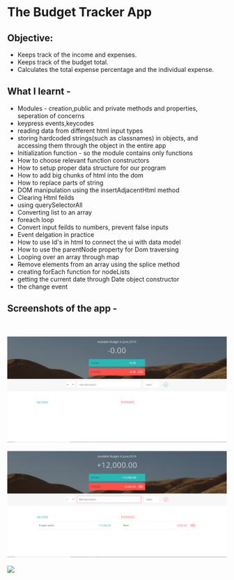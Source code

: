 # The Budget Tracker App

## Objective:

- Keeps track of the income and expenses.
- Keeps track of the budget total.
- Calculates the total expense percentage and the individual expense.

## What I learnt -

* Modules - creation,public and private methods and properties, seperation of concerns
 * keypress events,keycodes
 * reading data from different html input types
 * storing hardcoded strings(such as classnames) in objects, and accessing them through the object in the entire app
 * Initialization function - so the module contains only functions
 * How to choose relevant function constructors
 * How to setup proper data structure for our program
 * How to add big chunks of html into the dom
 * How to replace parts of string
 * DOM manipulation using the insertAdjacentHtml method
 * Clearing Html feilds
 * using querySelectorAll
 * Converting list to an array
 * foreach loop
 * Convert input feilds to numbers, prevent false inputs
 * Event delgation in practice
 * How to use Id's in html to connect the ui with data model
 * How to use the parentNode property for Dom traversing
 * Looping over an array through map
 * Remove elements from an array using the splice method
 * creating forEach function for nodeLists
 * getting the current date through Date object constructor
 * the change event

## Screenshots of the app -
<br><br>
<img src="ss/1.PNG" ></img>
<br><br>
<img src="ss/2.PNG" ></img>
<br><br>
<img src="ss/3.PNG" ></img>
